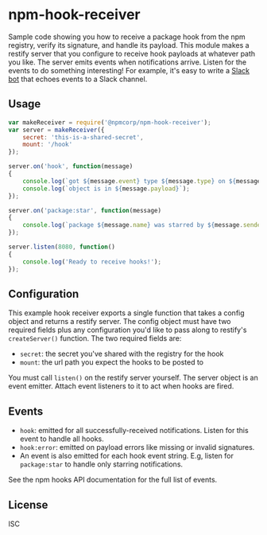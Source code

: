 # npm-hook-receiver

Sample code showing you how to receive a package hook from the npm registry, verify its signature, and handle its payload. This module makes a restify server that you configure to receive hook payloads at whatever path you like. The server emits events when notifications arrive. Listen for the events to do something interesting! For example, it's easy to write a [Slack bot](https://github.com/npm/npm-hook-slack) that echoes events to a Slack channel.

## Usage

```js
var makeReceiver = require('@npmcorp/npm-hook-receiver');
var server = makeReceiver({
	secret: 'this-is-a-shared-secret',
	mount: '/hook'
});

server.on('hook', function(message)
{
	console.log(`got ${message.event} type ${message.type} on ${message.name}`);
	console.log(`object is in ${message.payload}`);
});

server.on('package:star', function(message)
{
	console.log(`package ${message.name} was starred by ${message.sender}!`);
});

server.listen(8080, function()
{
	console.log('Ready to receive hooks!');
});
```

## Configuration

This example hook receiver exports a single function that takes a config object and returns a restify server. The config object must have two required fields plus any configuration you'd like to pass along to restify's `createServer()` function. The two required fields are:

* `secret`: the secret you've shared with the registry for the hook
* `mount`: the url path you expect the hooks to be posted to

You must call `listen()` on the restify server yourself. The server object is an event emitter. Attach event listeners to it to act when hooks are fired.

## Events

* `hook`: emitted for all successfully-received notifications. Listen for this event to handle all hooks.
* `hook:error`: emitted on payload errors like missing or invalid signatures.
* An event is also emitted for each hook event string. E.g, listen for `package:star` to handle only starring notifications.

See the npm hooks API documentation for the full list of events.

## License

ISC
